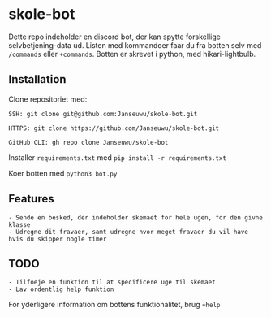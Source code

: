 # skole-bot
Dette repo indeholder en discord bot, der kan spytte forskellige selvbetjening-data ud. Listen med kommandoer faar du fra botten selv med `/commands` eller `+commands`. Botten er skrevet i python, med hikari-lightbulb.

## Installation
Clone repositoriet med: <br>
```
SSH: git clone git@github.com:Janseuwu/skole-bot.git

HTTPS: git clone https://github.com/Janseuwu/skole-bot.git

GitHub CLI: gh repo clone Janseuwu/skole-bot
```

Installer `requirements.txt` med `pip install -r requirements.txt`

Koer botten med `python3 bot.py`

## Features
	- Sende en besked, der indeholder skemaet for hele ugen, for den givne klasse
	- Udregne dit fravaer, samt udregne hvor meget fravaer du vil have hvis du skipper nogle timer
## TODO
	- Tilfoeje en funktion til at specificere uge til skemaet
	- Lav ordentlig help funktion

For yderligere information om bottens funktionalitet, brug `+help`
